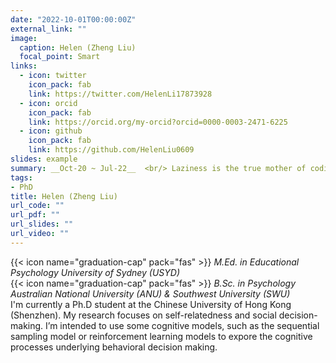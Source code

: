 ```yaml
---
date: "2022-10-01T00:00:00Z"
external_link: ""
image:
  caption: Helen (Zheng Liu)
  focal_point: Smart
links:
  - icon: twitter
    icon_pack: fab
    link: https://twitter.com/HelenLi17873928
  - icon: orcid
    icon_pack: fab
    link: https://orcid.org/my-orcid?orcid=0000-0003-2471-6225
  - icon: github
    icon_pack: fab
    link: https://github.com/HelenLiu0609
slides: example
summary: __Oct-20 ~ Jul-22__  <br/> Laziness is the true mother of coding.
tags: 
- PhD
title: Helen (Zheng Liu)
url_code: ""
url_pdf: ""
url_slides: ""
url_video: ""
---
```

{{< icon name="graduation-cap" pack="fas" >}} _M.Ed. in Educational Psychology University of Sydney (USYD)_  
{{< icon name="graduation-cap" pack="fas" >}} _B.Sc. in Psychology Australian National University (ANU) & Southwest University (SWU)_  
I'm currently a Ph.D student at the Chinese University of Hong Kong (Shenzhen). My research focuses on self-relatedness and social decision-making. I’m intended to use some cognitive models, such as the sequential sampling model or reinforcement learning models to expore the cognitive processes underlying behavioral decision making. 

